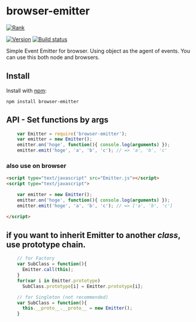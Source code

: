 # browser-emitter
  
[![Rank](https://nodei.co/npm/browser-emitter.png?downloads=true&amp;downloadRank=true&amp;stars=true)](https://nodei.co/npm/browser-emitter/)  
  
[![Version](https://badge.fury.io/js/browser-emitter.png)](https://npmjs.org/package/browser-emitter)
[![Build status](https://travis-ci.org/ystskm/browser-emitter-js.png)](https://travis-ci.org/ystskm/browser-emitter-js)  
  
Simple Event Emitter for browser. Using object as the agent of events.
You can use this both node and browsers.

## Install

Install with [npm](http://npmjs.org/):

    npm install browser-emitter
    
## API - Set functions by args

```js
    var Emitter = require('browser-emitter');
    var emitter = new Emitter();
    emitter.on('hoge', function(){ console.log(arguments) });
    emitter.emit('hoge', 'a', 'b', 'c'); // => 'a', 'b', 'c'
```

### also use on browser

```html
<script type="text/javascript" src="Emitter.js"></script>
<script type="text/javascript">

    var emitter = new Emitter();
    emitter.on('hoge', function(){ console.log(arguments) });
    emitter.emit('hoge', 'a', 'b', 'c'); // => ['a', 'b', 'c']

</script>
```

## if you want to inherit Emitter to another *class*, use prototype chain.

```js
    // for Factory
    var SubClass = function(){
      Emitter.call(this);
    }
    for(var i in Emitter.prototype)
      SubClass.prototype[i] = Emitter.prototype[i];

    // for Singleton (not recommended)
    var SubClass = function(){
      this.__proto__.__proto__ = new Emitter();
    }
```
